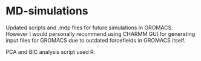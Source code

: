 # MD-simulations

Updated scripts and .mdp files for future simulations in GROMACS. However I would personally recommend using CHARMM GUI for generating input files for GROMACS due to outdated forcefields in GROMACS itself.

PCA and BIC analysis script used R.
